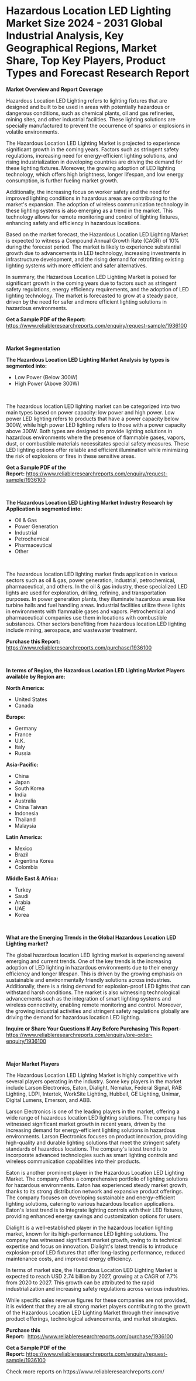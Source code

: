<p><h1>Hazardous Location LED Lighting Market Size 2024 - 2031 Global Industrial Analysis, Key Geographical Regions, Market Share, Top Key Players, Product Types and Forecast Research Report</h1></p><p><strong>Market Overview and Report Coverage</strong></p>
<p><p>Hazardous Location LED Lighting refers to lighting fixtures that are designed and built to be used in areas with potentially hazardous or dangerous conditions, such as chemical plants, oil and gas refineries, mining sites, and other industrial facilities. These lighting solutions are specially manufactured to prevent the occurrence of sparks or explosions in volatile environments.</p><p>The Hazardous Location LED Lighting Market is projected to experience significant growth in the coming years. Factors such as stringent safety regulations, increasing need for energy-efficient lighting solutions, and rising industrialization in developing countries are driving the demand for these lighting fixtures. Moreover, the growing adoption of LED lighting technology, which offers high brightness, longer lifespan, and low energy consumption, is further fueling market growth.</p><p>Additionally, the increasing focus on worker safety and the need for improved lighting conditions in hazardous areas are contributing to the market's expansion. The adoption of wireless communication technology in these lighting systems is also emerging as a trend in the market. This technology allows for remote monitoring and control of lighting fixtures, enhancing safety and efficiency in hazardous locations.</p><p>Based on the market forecast, the Hazardous Location LED Lighting Market is expected to witness a Compound Annual Growth Rate (CAGR) of 10% during the forecast period. The market is likely to experience substantial growth due to advancements in LED technology, increasing investments in infrastructure development, and the rising demand for retrofitting existing lighting systems with more efficient and safer alternatives.</p><p>In summary, the Hazardous Location LED Lighting Market is poised for significant growth in the coming years due to factors such as stringent safety regulations, energy efficiency requirements, and the adoption of LED lighting technology. The market is forecasted to grow at a steady pace, driven by the need for safer and more efficient lighting solutions in hazardous environments.</p></p>
<p><strong>Get a Sample PDF of the Report:</strong> <a href="https://www.reliableresearchreports.com/enquiry/request-sample/1936100">https://www.reliableresearchreports.com/enquiry/request-sample/1936100</a></p>
<p>&nbsp;</p>
<p><strong>Market Segmentation</strong></p>
<p><strong>The Hazardous Location LED Lighting Market Analysis by types is segmented into:</strong></p>
<p><ul><li>Low Power (Below 300W)</li><li>High Power (Above 300W)</li></ul></p>
<p>&nbsp;</p>
<p><p>The hazardous location LED lighting market can be categorized into two main types based on power capacity: low power and high power. Low power LED lighting refers to products that have a power capacity below 300W, while high power LED lighting refers to those with a power capacity above 300W. Both types are designed to provide lighting solutions in hazardous environments where the presence of flammable gases, vapors, dust, or combustible materials necessitates special safety measures. These LED lighting options offer reliable and efficient illumination while minimizing the risk of explosions or fires in these sensitive areas.</p></p>
<p><strong>Get a Sample PDF of the Report:</strong>&nbsp;<a href="https://www.reliableresearchreports.com/enquiry/request-sample/1936100">https://www.reliableresearchreports.com/enquiry/request-sample/1936100</a></p>
<p>&nbsp;</p>
<p><strong>The Hazardous Location LED Lighting Market Industry Research by Application is segmented into:</strong></p>
<p><ul><li>Oil & Gas</li><li>Power Generation</li><li>Industrial</li><li>Petrochemical</li><li>Pharmaceutical</li><li>Other</li></ul></p>
<p>&nbsp;</p>
<p><p>The hazardous location LED lighting market finds application in various sectors such as oil & gas, power generation, industrial, petrochemical, pharmaceutical, and others. In the oil & gas industry, these specialized LED lights are used for exploration, drilling, refining, and transportation purposes. In power generation plants, they illuminate hazardous areas like turbine halls and fuel handling areas. Industrial facilities utilize these lights in environments with flammable gases and vapors. Petrochemical and pharmaceutical companies use them in locations with combustible substances. Other sectors benefiting from hazardous location LED lighting include mining, aerospace, and wastewater treatment.</p></p>
<p><strong>Purchase this Report:</strong>&nbsp; <a href="https://www.reliableresearchreports.com/purchase/1936100">https://www.reliableresearchreports.com/purchase/1936100</a></p>
<p>&nbsp;</p>
<p><strong>In terms of Region, the Hazardous Location LED Lighting Market Players available by Region are:</strong></p>
<p>
    <p> <strong> North America: </strong>
        <ul>
            <li>United States</li>
            <li>Canada</li>
        </ul>
        </p> 
    <p> <strong> Europe: </strong>
        <ul>
            <li>Germany</li>
            <li>France</li>
            <li>U.K.</li>
            <li>Italy</li>
            <li>Russia</li>
        </ul>
        </p> 
    <p> <strong> Asia-Pacific: </strong>
        <ul>
            <li>China</li>
            <li>Japan</li>
            <li>South Korea</li>
            <li>India</li>
            <li>Australia</li>
            <li>China Taiwan</li>
            <li>Indonesia</li>
            <li>Thailand</li>
            <li>Malaysia</li>
        </ul>
        </p> 
    <p> <strong> Latin America: </strong>
        <ul>
            <li>Mexico</li>
            <li>Brazil</li>
            <li>Argentina Korea</li>
            <li>Colombia</li>
        </ul>
        </p> 
    <p> <strong> Middle East & Africa: </strong>
        <ul>
            <li>Turkey</li>
            <li>Saudi</li>
            <li>Arabia</li>
            <li>UAE</li>
            <li>Korea</li>
        </ul>
    </p>
    </p>
<p>&nbsp;</p>
<p><strong>What are the Emerging Trends in the Global Hazardous Location LED Lighting market?</strong></p>
<p><p>The global hazardous location LED lighting market is experiencing several emerging and current trends. One of the key trends is the increasing adoption of LED lighting in hazardous environments due to their energy efficiency and longer lifespan. This is driven by the growing emphasis on sustainable and environmentally friendly solutions across industries. Additionally, there is a rising demand for explosion-proof LED lights that can withstand harsh conditions. The market is also witnessing technological advancements such as the integration of smart lighting systems and wireless connectivity, enabling remote monitoring and control. Moreover, the growing industrial activities and stringent safety regulations globally are driving the demand for hazardous location LED lighting.</p></p>
<p><strong>Inquire or Share Your Questions If Any Before Purchasing This Report</strong>- <a href="https://www.reliableresearchreports.com/enquiry/pre-order-enquiry/1936100">https://www.reliableresearchreports.com/enquiry/pre-order-enquiry/1936100</a></p>
<p>&nbsp;</p>
<p><strong>Major Market Players</strong></p>
<p><p>The Hazardous Location LED Lighting Market is highly competitive with several players operating in the industry. Some key players in the market include Larson Electronics, Eaton, Dialight, Nemalux, Federal Signal, RAB Lighting, LDPI, Intertek, WorkSite Lighting, Hubbell, GE Lighting, Unimar, Digital Lumens, Emerson, and ABB.</p><p>Larson Electronics is one of the leading players in the market, offering a wide range of hazardous location LED lighting solutions. The company has witnessed significant market growth in recent years, driven by the increasing demand for energy-efficient lighting solutions in hazardous environments. Larson Electronics focuses on product innovation, providing high-quality and durable lighting solutions that meet the stringent safety standards of hazardous locations. The company's latest trend is to incorporate advanced technologies such as smart lighting controls and wireless communication capabilities into their products.</p><p>Eaton is another prominent player in the Hazardous Location LED Lighting Market. The company offers a comprehensive portfolio of lighting solutions for hazardous environments. Eaton has experienced steady market growth, thanks to its strong distribution network and expansive product offerings. The company focuses on developing sustainable and energy-efficient lighting solutions, catering to various hazardous location applications. Eaton's latest trend is to integrate lighting controls with their LED fixtures, providing enhanced energy savings and customization options for users.</p><p>Dialight is a well-established player in the hazardous location lighting market, known for its high-performance LED lighting solutions. The company has witnessed significant market growth, owing to its technical expertise and focus on innovation. Dialight's latest trend is to introduce explosion-proof LED fixtures that offer long-lasting performance, reduced maintenance costs, and improved energy efficiency.</p><p>In terms of market size, the Hazardous Location LED Lighting Market is expected to reach USD 2.74 billion by 2027, growing at a CAGR of 7.7% from 2020 to 2027. This growth can be attributed to the rapid industrialization and increasing safety regulations across various industries.</p><p>While specific sales revenue figures for these companies are not provided, it is evident that they are all strong market players contributing to the growth of the Hazardous Location LED Lighting Market through their innovative product offerings, technological advancements, and market strategies.</p></p>
<p><strong>Purchase this Report:</strong>&nbsp;&nbsp;<a href="https://www.reliableresearchreports.com/purchase/1936100">https://www.reliableresearchreports.com/purchase/1936100</a></p>
<p></p>
<p><strong>Get a Sample PDF of the Report:</strong>&nbsp;<a href="https://www.reliableresearchreports.com/enquiry/request-sample/1936100">https://www.reliableresearchreports.com/enquiry/request-sample/1936100</a></p>
<p>Check more reports on https://www.reliableresearchreports.com/</p>